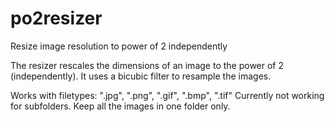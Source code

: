 # po2resizer
 Resize image resolution to power of 2 independently
 
The resizer rescales the dimensions of an image to the power of 2 (independently). It uses a bicubic filter to resample the images.

Works with filetypes: ".jpg", ".png", ".gif", ".bmp", ".tif"
Currently not working for subfolders. Keep all the images in one folder only.





